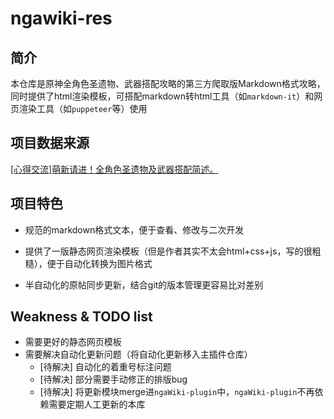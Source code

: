 # ngawiki-res

## 简介

本仓库是原神全角色圣遗物、武器搭配攻略的第三方爬取版Markdown格式攻略，同时提供了html渲染模板，可搭配markdown转html工具（如`markdown-it`）和网页渲染工具（如`puppeteer`等）使用

## 项目数据来源

[[心得交流]萌新请进！全角色圣遗物及武器搭配简述。](https://nga.178.com/read.php?tid=27859119)

## 项目特色

- 规范的markdown格式文本，便于查看、修改与二次开发  

- 提供了一版静态网页渲染模板（但是作者其实不太会html+css+js，写的很粗糙），便于自动化转换为图片格式  

- 半自动化的原帖同步更新，结合git的版本管理更容易比对差别

## Weakness & TODO list

- 需要更好的静态网页模板
- 需要解决自动化更新问题（将自动化更新移入主插件仓库）
  - [待解决] 自动化的着重号标注问题
  - [待解决] 部分需要手动修正的排版bug
  - [待解决] 将更新模块merge进`ngaWiki-plugin`中，`ngaWiki-plugin`不再依赖需要定期人工更新的本库
